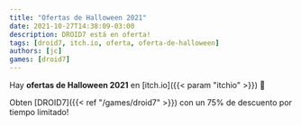 ```yaml
---
title: "Ofertas de Halloween 2021"
date: 2021-10-27T14:38:09-03:00
description: DROID7 está en oferta!
tags: [droid7, itch.io, oferta, oferta-de-halloween]
authors: [jc]
games: [droid7]
---
```


Hay **ofertas de Halloween 2021** en [itch.io]({{< param "itchio" >}}) 🎃

Obten [DROID7]({{< ref "/games/droid7" >}}) con un 75% de descuento por tiempo limitado!
